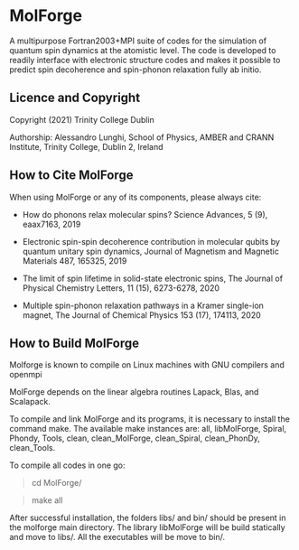 # MolForge
A multipurpose Fortran2003+MPI suite of codes 
for the simulation of quantum spin dynamics at the 
atomistic level. The code is developed to readily 
interface with electronic structure codes and makes 
it possible to predict spin decoherence and spin-phonon 
relaxation fully ab initio.

## Licence and Copyright

Copyright (2021) Trinity College Dublin

Authorship: Alessandro Lunghi, School of Physics, AMBER and CRANN Institute, Trinity College, Dublin 2, Ireland

## How to Cite MolForge

When using  MolForge or any of its components, please always cite:

- How do phonons relax molecular spins? Science Advances, 5 (9), eaax7163, 2019

- Electronic spin-spin decoherence contribution in molecular qubits by quantum unitary spin dynamics, Journal of Magnetism and Magnetic Materials 487, 165325, 2019

- The limit of spin lifetime in solid-state electronic spins, The Journal of Physical Chemistry Letters, 11 (15), 6273-6278, 2020 

- Multiple spin-phonon relaxation pathways in a Kramer single-ion magnet, The Journal of Chemical Physics 153 (17), 174113, 2020

## How to Build MolForge

Molforge is known to compile on Linux machines with GNU 
compilers and openmpi 

MolForge depends on the linear algebra routines Lapack, Blas, and
Scalapack.

To compile and link MolForge and its programs, it 
is necessary to install the command make. 
The available make instances are: all, libMolForge, Spiral, Phondy, 
Tools, clean, clean_MolForge, clean_Spiral, clean_PhonDy,
 clean_Tools.

To compile all codes in one go:

> cd MolForge/

> make all

After successful installation, the folders libs/ and 
bin/ should be present in the molforge main directory. 
The library libMolForge will be build statically and 
move to libs/. All the executables will be move to bin/.

